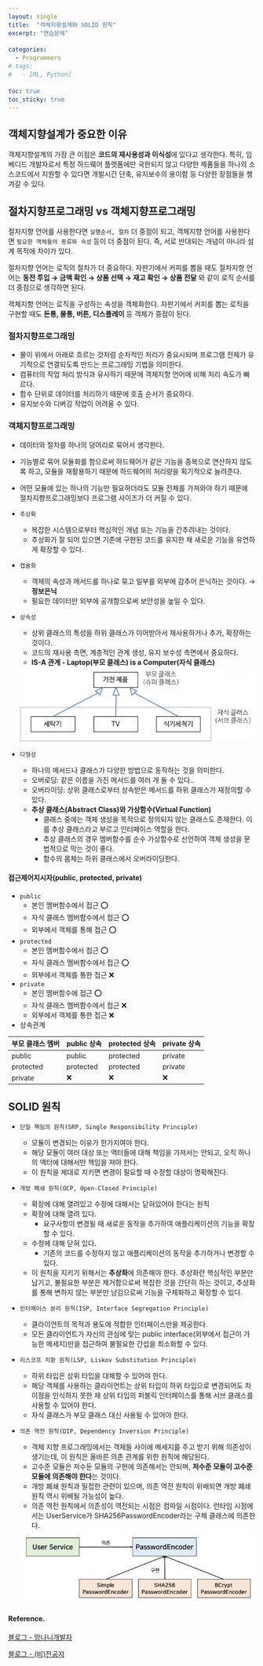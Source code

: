 ```yaml
---
layout: single
title:  "객체지향설계와 SOLID 원칙"
excerpt: "연습문제"

categories:
  - Programmers
# tags:
#   - [ML, Python]

toc: true
toc_sticky: true
---
```


## 객체지향설계가 중요한 이유

객체지향설계의 가장 큰 이점은 **코드의 재사용성과 이식성**에 있다고 생각한다. 특히, 임베디드 개발자로서 특정 하드웨어 플랫폼에만 국한되지 않고 다양한 제품들을 하나의 소스코드에서 지원할 수 있다면 개발시간 단축, 유지보수의 용이함 등 다양한 장점들을 챙겨갈 수 있다.

## 절차지향프로그래밍 vs 객체지향프로그래밍

절차지향 언어를 사용한다면 `실행순서, 절차` 더 중점이 되고, 객체지향 언어를 사용한다면 `필요한 객체들의 종류와 속성` 등이 더 중점이 된다. 즉, 서로 반대되는 개념이 아니라 설계 목적에 차이가 있다.


절차지향 언어는 로직의 절차가 더 중요하다. 자판기에서 커피를 뽑을 때도 절차지향 언어는 **동전 투입 → 금액 확인 → 상품 선택 → 재고 확인 → 상품 전달** 와 같이 로직 순서를 더 중점으로 생각하면 된다.


객체지향 언어는 로직을 구성하는 속성을 객체화한다. 자판기에서 커피를 뽑는 로직을 구현할 때도 **돈통, 물통, 버튼, 디스플레이** 등 객체가 중점이 된다.


### 절차지향프로그래밍
- 물이 위에서 아래로 흐르는 것처럼 순차적인 처리가 중요시되며 프로그램 전체가 유기적으로 연결되도록 만드는 프로그래밍 기법을 의미한다.
- 컴퓨터의 작업 처리 방식과 유사하기 때문에 객체지향 언어에 비해 처리 속도가 빠르다.
- 함수 단위로 데이터를 처리하기 때문에 호출 순서가 중요하다.
- 유지보수와 디버깅 작업이 어려울 수 있다.

### 객체지향프로그래밍
- 데이터와 절차를 하나의 덩어리로 묶어서 생각한다.
- 기능별로 묶어 모듈화를 함으로써 하드웨어가 같은 기능을 중복으로 연산하지 않도록 하고, 모듈을 재활용하기 때문에 하드웨어의 처리량을 획기적으로 늘려준다.
- 어떤 모듈에 있는 하나의 기능만 필요하더라도 모듈 전체를 가져와야 하기 때문에 절차지향프로그래밍보다 프로그램 사이즈가 더 커질 수 있다.
- `추상화`
    - 복잡한 시스템으로부터 핵심적인 개념 또는 기능을 간추려내는 것이다.
    - 추상화가 잘 되어 있으면 기존에 구현된 코드를 유지한 채 새로운 기능을 유연하게 확장할 수 있다.
- `캡슐화`
    - 객체의 속성과 메서드를 하나로 묶고 일부를 외부에 감추어 은닉하는 것이다. → **정보은닉**
    - 필요한 데이터만 외부에 공개함으로써 보안성을 높일 수 있다.
- `상속성`
    - 상위 클래스의 특성을 하위 클래스가 이어받아서 재사용하거나 추가, 확장하는 것이다.
    - 코드의 재사용 측면, 계층적인 관계 생성, 유지 보수성 측면에서 중요하다.
    - **IS-A 관계 - Laptop(부모 클래스) is a Computer(자식 클래스)**

    <img src="./img/Is-A.PNG">


- `다형성`
    - 하나의 메서드나 클래스가 다양한 방법으로 동작하는 것을 의미한다.
    - 오버로딩: 같은 이름을 가진 메서드를 여러 개 둘 수 있다..
    - 오버라이딩: 상위 클래스로부터 상속받은 메서드를 하위 클래스가 재정의할 수 있다.
    - **추상 클래스(Abstract Class)와 가상함수(Virtual Function)**
        - 클래스 중에는 객체 생성을 목적으로 정의되지 않는 클래스도 존재한다. 이를 추상 클래스라고 부르고 인터페이스 역할을 한다.
        - 추상 클래스의 경우 멤버함수를 순수 가상함수로 선언하여 객체 생성을 문법적으로 막는 것이 좋다.
        - 함수의 몸체는 하위 클래스에서 오버라이딩한다.

#### 접근제어지시자(public, protected, private)
- `public`
    - 본인 멤버함수에서 접근 ⭕
    - 자식 클래스 멤버함수에서 접근 ⭕
    - 외부에서 객체를 통해 접근 ⭕
- `protected`
    - 본인 멤버함수에서 접근 ⭕
    - 자식 클래스 멤버함수에서 접근 ⭕
    - 외부에서 객체를 통한 접근 ❌
- `private`
    - 본인 멤버함수에 접근 ⭕
    - 자식 클래스 멤버함수에서 접근 ❌
    - 외부에서 객체를 통한 접근 ❌
- 상속관계

| 부모 클래스 멤버 | public 상속 | protected 상속 | private 상속 |
| --- | --- | --- | --- |
| public | public | protected | private |
| protected | protected | protected | private |
| private | ❌ | ❌ | ❌ |


## SOLID 원칙
- `단일 책임의 원칙(SRP, Single Responsibility Principle)`
    - 모듈이 변경되는 이유가 한가지여야 한다.
    - 해당 모듈이 여러 대상 또는 액터들에 대해 책임을 가져서는 안되고, 오직 하나의 액터에 대해서만 책임을 져야 한다.
    - 이 원칙을 제대로 지키면 변경이 필요할 때 수정할 대상이 명확해진다.
- `개방 폐쇄 원칙(OCP, Open-Closed Principle)`
    - 확장에 대해 열려있고 수정에 대해서는 닫혀있어야 한다는 원칙
    - 확장에 대해 열려 있다.
        - 요구사항이 변경될 때 새로운 동작을 추가하여 애플리케이션의 기능을 확장할 수 있다.
    - 수정에 대해 닫혀 있다.
        - 기존의 코드를 수정하지 않고 애플리케이션의 동작을 추가하거나 변경할 수 있다.
    - 이 원칙을 지키기 위해서는 **추상화**에 의존해야 한다. 추상화란 핵심적인 부분만 남기고, 불필요한 부분은 제거함으로써 복잡한 것을 간단히 하는 것이고, 추상화를 통해 변하지 않는 부분만 남김으로써 기능을 구체화하고 확장할 수 있다.
- `인터페이스 분리 원칙(ISP, Interface Segregation Principle)`
    - 클라이언트의 목적과 용도에 적합한 인터페이스만을 제공한다.
    - 모든 클라이언트가 자신의 관심에 맞는 public interface(외부에서 접근이 가능한 메세지)만을 접근하여 불필요한 간섭을 최소화할 수 있다.
- `리스코프 치환 원칙(LSP, Liskov Substitution Principle)`
    - 하위 타입은 상위 타입을 대체할 수 있어야 한다.
    - 해당 객체를 사용하는 클라이언트는 상위 타입이 하위 타입으로 변경되어도 차이점을 인식하지 못한 채 상위 타입의 퍼블릭 인터페이스를 통해 서브 클래스를 사용할 수 있어야 한다.
    - 자식 클래스가 부모 클래스 대신 사용될 수 있어야 한다.
- `의존 역전 원칙(DIP, Dependency Inversion Principle)`
    - 객체 지향 프로그래밍에서는 객체들 사이에 메세지를 주고 받기 위해 의존성이 생기는데, 이 원칙은 올바른 의존 관계를 위한 원칙에 해당된다.
    - 고수준 모듈은 저수둔 모듈의 구현에 의존해서는 안되며, **저수준 모듈이 고수준 모듈에 의존해야 한다**는 것이다.
    - 개방 폐쇄 원칙과 밀접한 관련이 있으며, 의존 역전 원칙이 위배되면 개방 폐쇄 원칙 역시 위배될 가능성이 높다.
    - 의존 역전 원칙에서 의존성이 역전되는 시점은 컴파일 시점이다. 런타임 시점에서는 UserService가 SHA256PasswordEncoder라는 구체 클래스에 의존한다.
    
    <img src="./img/dip.PNG">
    

#### Reference.

[블로그 - 망나니개발자](https://mangkyu.tistory.com/194)

[블로그 - (비)전공자](https://blackvill.tistory.com/221)

